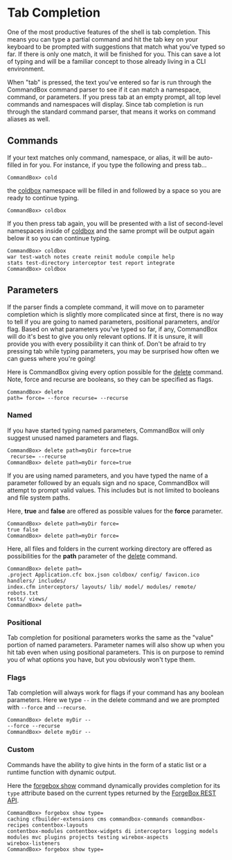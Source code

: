 # Tab Completion

One of the most productive features of the shell is tab completion. This means you can type a partial command and hit the tab key on your keyboard to be prompted with suggestions that match what you've typed so far. If there is only one match, it will be finished for you. This can save a lot of typing and will be a familiar concept to those already living in a CLI environment.

When "tab" is pressed, the text you've entered so far is run through the CommandBox command parser to see if it can match a namespace, command, or parameters. If you press tab at an empty prompt, all top level commands and namespaces will display. Since tab completion is run through the standard command parser, that means it works on command aliases as well.

## Commands
If your text matches only command, namespace, or alias, it will be auto-filled in for you. For instance, if you type the following and press tab...

```
CommandBox> cold
```

the [coldbox](http://apidocs.ortussolutions.com/commandbox/2.1.0/index.html?commandbox/commands/coldbox/package-summary.html) namespace will be filled in and followed by a space so you are ready to continue typing.

```
CommandBox> coldbox 
```

If you then press tab again, you will be presented with a list of second-level namespaces inside of [coldbox](http://apidocs.ortussolutions.com/commandbox/2.1.0/index.html?commandbox/commands/coldbox/package-summary.html) and the same prompt will be output again below it so you can continue typing.

```
CommandBox> coldbox
war test-watch notes create reinit module compile help
stats test-directory interceptor test report integrate
CommandBox> coldbox
```


## Parameters
If the parser finds a complete command, it will move on to parameter completion which is slightly more complicated since at first, there is no way to tell if you are going to named parameters, positional parameters, and/or flag. Based on what parameters you've typed so far, if any, CommandBox will do it's best to give you only relevant options. If it is unsure, it will provide you with every possibility it can think of. Don't be afraid to try pressing tab while typing parameters, you may be surprised how often we can guess where you're going!

Here is CommandBox giving every option possible for the [delete](http://apidocs.ortussolutions.com/commandbox/2.1.0/index.html?commandbox/system/commands/delete.html) command. Note, force and recurse are booleans, so they can be specified as flags.

```
CommandBox> delete
path= force= --force recurse= --recurse
```

### Named
If you have started typing named parameters, CommandBox will only suggest unused named parameters and flags.

```
CommandBox> delete path=myDir force=true
 recurse= --recurse
CommandBox> delete path=myDir force=true
```

If you are using named parameters, and you have typed the name of a parameter followed by an equals sign and no space, CommandBox will attempt to prompt valid values. This includes but is not limited to booleans and file system paths.

Here, **true** and **false** are offered as possible values for the **force** parameter.

```
CommandBox> delete path=myDir force=
true false
CommandBox> delete path=myDir force=
```

Here, all files and folders in the current working directory are offered as possibilities for the **path** parameter of the [delete](http://apidocs.ortussolutions.com/commandbox/2.1.0/index.html?commandbox/system/commands/delete.html) command.

```
CommandBox> delete path=
.project Application.cfc box.json coldbox/ config/ favicon.ico handlers/ includes/
index.cfm interceptors/ layouts/ lib/ model/ modules/ remote/ robots.txt
tests/ views/
CommandBox> delete path=
```

### Positional
Tab completion for positional parameters works the same as the "value" portion of named parameters. Parameter names will also show up when you hit tab even when using positional parameters. This is on purpose to remind you of what options you have, but you obviously won't type them.


### Flags
Tab completion will always work for flags if your command has any boolean parameters. Here we type `--` in the delete command and we are prompted with `--force` and `--recurse`.

```
CommandBox> delete myDir --
--force --recurse
CommandBox> delete myDir --
```


### Custom
Commands have the ability to give hints in the form of a static list or a runtime function with dynamic output.

Here the [forgebox show](http://apidocs.ortussolutions.com/commandbox/2.1.0/index.html?commandbox/commands/forgebox/show.html) command dynamically provides completion for its `type` attribute based on the current types returned by the [ForgeBox REST API](http://wiki.coldbox.org/wiki/ForgeBox:API-Documentation.cfm).

```
CommandBox> forgebox show type=
caching cfbuilder-extensions cms commandbox-commands commandbox-recipes contentbox-layouts
contentbox-modules contentbox-widgets di interceptors logging models
modules mvc plugins projects testing wirebox-aspects
wirebox-listeners
CommandBox> forgebox show type=
```

